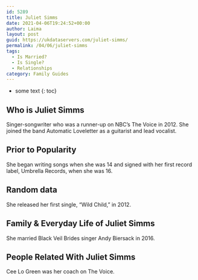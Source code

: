 ```yaml
---
id: 5289
title: Juliet Simms
date: 2021-04-06T19:24:52+00:00
author: Laima
layout: post
guid: https://ukdataservers.com/juliet-simms/
permalink: /04/06/juliet-simms
tags:
  - Is Married?
  - Is Single?
  - Relationships
category: Family Guides
---
```


* some text
{: toc}


## Who is Juliet Simms
                  
                  
                  
Singer-songwriter who was a runner-up on NBC&#8217;s The Voice in 2012. She joined the band Automatic Loveletter as a guitarist and lead vocalist. 
                  
              
            
              
            
                
                
                
## Prior to Popularity
                  
                  
                  
She began writing songs when she was 14 and signed with her first record label, Umbrella Records, when she was 16. 
                  
              
            
              
            
                
                
                
## Random data
                  
                  
                  
She released her first single, &#8220;Wild Child,&#8221; in 2012. 
                  
              
            
              
            
                
                
                
## Family & Everyday Life of Juliet Simms
                  
                  
                  
She married Black Veil Brides singer Andy Biersack in 2016.
                  
              
            
              
            
                
                
                
## People Related With Juliet Simms
                  
                  
                  
Cee Lo Green was her coach on The Voice.
                  
              
            
              
            
                
              
            
              
              
            
            
              
            
          
          
          